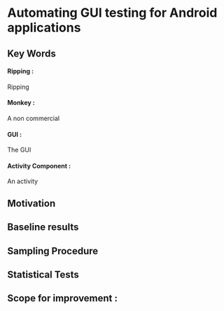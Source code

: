 # Automating GUI testing for Android applications

## Key Words

#### Ripping :
Ripping 
#### Monkey :
A non commercial 
#### GUI : 
The GUI 

#### Activity Component : 
An activity
 
## Motivation


## Baseline results

## Sampling Procedure 


## Statistical Tests


## Scope for improvement :
